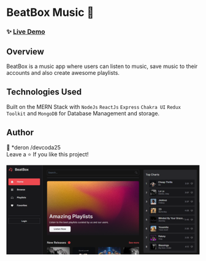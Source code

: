 # BeatBox Music 🎵

### ✨ [Live Demo](https://beatbox-music.vercel.app)

## Overview

BeatBox is a music app where users can listen to music, save music to their accounts and also create awesome playlists.

## Technologies Used

Built on the MERN Stack with `NodeJs` `ReactJs` `Express` `Chakra UI` `Redux Toolkit` and `MongoDB` for Database Management and storage.

## Author

👤 *deron /devcoda25 <br/>
Leave a ⭐️ If you like this project!


![Home](./sc.png)
